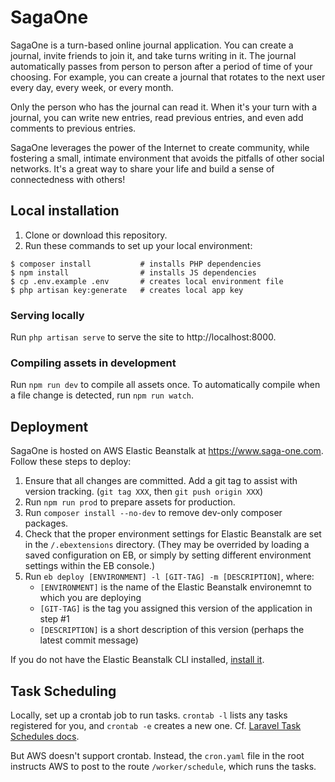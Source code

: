 # SagaOne

SagaOne is a turn-based online journal application. You can create a journal, invite friends to join it, and take turns writing in it. The journal automatically passes from person to person after a period of time of your choosing. For example, you can create a journal that rotates to the next user every day, every week, or every month.

Only the person who has the journal can read it. When it's your turn with a journal, you can write new entries, read previous entries, and even add comments to previous entries.

SagaOne leverages the power of the Internet to create community, while fostering a small, intimate environment that avoids the pitfalls of other social networks. It's a great way to share your life and build a sense of connectedness with others!

## Local installation

1. Clone or download this repository.
1. Run these commands to set up your local environment:

```
$ composer install           # installs PHP dependencies
$ npm install                # installs JS dependencies
$ cp .env.example .env       # creates local environment file
$ php artisan key:generate   # creates local app key
```

### Serving locally

Run `php artisan serve` to serve the site to http://localhost:8000.

### Compiling assets in development

Run `npm run dev` to compile all assets once. To automatically compile when a file change is detected, run `npm run watch`.

## Deployment

SagaOne is hosted on AWS Elastic Beanstalk at https://www.saga-one.com. Follow these steps to deploy:

1. Ensure that all changes are committed. Add a git tag to assist with version tracking. (`git tag XXX`, then `git push origin XXX`)
1. Run `npm run prod` to prepare assets for production.
1. Run `composer install --no-dev` to remove dev-only composer packages.
1. Check that the proper environment settings for Elastic Beanstalk are set in the `/.ebextensions` directory. (They may be overrided by loading a saved configuration on EB, or simply by setting different environment settings within the EB console.)
1. Run `eb deploy [ENVIRONMENT] -l [GIT-TAG] -m [DESCRIPTION]`, where:
    - `[ENVIRONMENT]` is the name of the Elastic Beanstalk environemnt to which you are deploying
    - `[GIT-TAG]` is the tag you assigned this version of the application in step #1
    - `[DESCRIPTION]` is a short description of this version (perhaps the latest commit message)

If you do not have the Elastic Beanstalk CLI installed, [install it](https://docs.aws.amazon.com/elasticbeanstalk/latest/dg/eb-cli3-install.html?icmpid=docs_elasticbeanstalk_console).

## Task Scheduling

Locally, set up a crontab job to run tasks. `crontab -l` lists any tasks registered for you, and `crontab -e` creates a new one. Cf. [Laravel Task Schedules docs](https://laravel.com/docs/5.7/scheduling#scheduling-artisan-commands).

But AWS doesn't support crontab. Instead, the `cron.yaml` file in the root instructs AWS to post to the route `/worker/schedule`, which runs the tasks.
